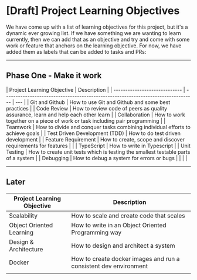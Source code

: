 # [Draft] Project Learning Objectives

We have come up with a list of learning objectives for this project, but it's a dynamic ever growing list. If we have something we are wanting to learn currently, then we can add that as an objective and try and come with some work or feature that anchors on the learning objective. For now, we have added them as labels that can be added to tasks and PRs:

---

## Phase One - Make it work

| Project Learning Objective    | Description                                                                       |
| ----------------------------- | --------------------------------------------------------------------------------- | --- |
| Git and Github                | How to use Git and Github and some best practices                                 |
| Code Review                   | How to review code of peers as quality assurance, learn and help each other learn |
| Collaboration                 | How to work together on a piece of work or task including pair programming        |
| Teamwork                      | How to divide and conquer tasks combining individual efforts to achieve goals     |
| Test Driven Development (TDD) | How to do test driven development                                                 |
| Feature Requirement           | How to create, scope and discover requirements for features                       |     |
| TypeScript                    | How to write in Typescript                                                        |
| Unit Testing                  | How to create unit tests which is testing the smallest testable parts of a system |
| Debugging                     | How to debug a system for errors or bugs                                          |
|                               |                                                                                   |

---

## Later

| Project Learning Objective | Description                                                      |
| -------------------------- | ---------------------------------------------------------------- |
| Scalability                | How to scale and create code that scales                         |
| Object Oriented Learning   | How to write in an Object Oriented Programming way               |
| Design & Architecture      | How to design and architect a system                             |
| Docker                     | How to create docker images and run a consistent dev environment |
|                            |                                                                  |
